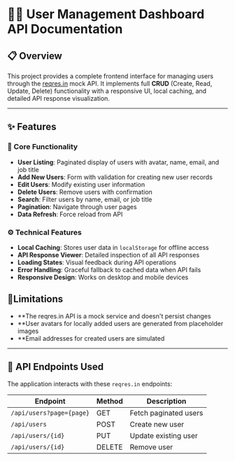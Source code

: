 # 🧑‍💼 User Management Dashboard API Documentation

## 📋 Overview

This project provides a complete frontend interface for managing users through the [reqres.in](https://reqres.in/) mock API. It implements full **CRUD** (Create, Read, Update, Delete) functionality with a responsive UI, local caching, and detailed API response visualization.

---

## ✨ Features

### 🔧 Core Functionality

- **User Listing**: Paginated display of users with avatar, name, email, and job title  
- **Add New Users**: Form with validation for creating new user records  
- **Edit Users**: Modify existing user information  
- **Delete Users**: Remove users with confirmation  
- **Search**: Filter users by name, email, or job title  
- **Pagination**: Navigate through user pages  
- **Data Refresh**: Force reload from API  

### ⚙️ Technical Features

- **Local Caching**: Stores user data in `localStorage` for offline access  
- **API Response Viewer**: Detailed inspection of all API responses  
- **Loading States**: Visual feedback during API operations  
- **Error Handling**: Graceful fallback to cached data when API fails  
- **Responsive Design**: Works on desktop and mobile devices  

## 📡Limitations

- **The reqres.in API is a mock service and doesn't persist changes
- **User avatars for locally added users are generated from placeholder images
- **Email addresses for created users are simulated

---

## 📡 API Endpoints Used

The application interacts with these `reqres.in` endpoints:


| Endpoint                  | Method | Description               |
|---------------------------|--------|---------------------------|
| `/api/users?page={page}` | GET    | Fetch paginated users     |
| `/api/users`             | POST   | Create new user           |
| `/api/users/{id}`        | PUT    | Update existing user      |
| `/api/users/{id}`        | DELETE | Remove user               |
